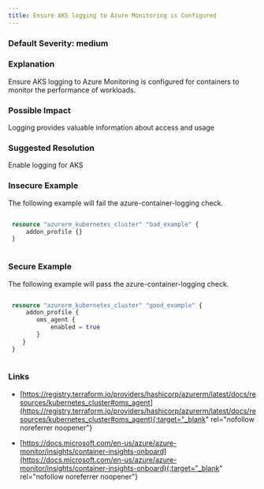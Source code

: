 ```yaml
---
title: Ensure AKS logging to Azure Monitoring is Configured
---
```


### Default Severity: <span class="severity medium">medium</span>

### Explanation

Ensure AKS logging to Azure Monitoring is configured for containers to monitor the performance of workloads.

### Possible Impact
Logging provides valuable information about access and usage

### Suggested Resolution
Enable logging for AKS


### Insecure Example

The following example will fail the azure-container-logging check.
```terraform

 resource "azurerm_kubernetes_cluster" "bad_example" {
     addon_profile {}
 }
 
```



### Secure Example

The following example will pass the azure-container-logging check.
```terraform

 resource "azurerm_kubernetes_cluster" "good_example" {
     addon_profile {
 		oms_agent {
 			enabled = true
 		}
 	}
 }
 
```



### Links


- [https://registry.terraform.io/providers/hashicorp/azurerm/latest/docs/resources/kubernetes_cluster#oms_agent](https://registry.terraform.io/providers/hashicorp/azurerm/latest/docs/resources/kubernetes_cluster#oms_agent){:target="_blank" rel="nofollow noreferrer noopener"}

- [https://docs.microsoft.com/en-us/azure/azure-monitor/insights/container-insights-onboard](https://docs.microsoft.com/en-us/azure/azure-monitor/insights/container-insights-onboard){:target="_blank" rel="nofollow noreferrer noopener"}



